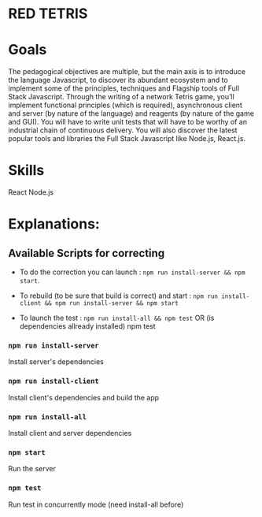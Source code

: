 # RED TETRIS

# Goals
The pedagogical objectives are multiple, but the main axis is to introduce the language
Javascript, to discover its abundant ecosystem and to implement some of the principles,
techniques and Flagship tools of Full Stack Javascript.
Through the writing of a network Tetris game, you’ll implement functional principles
(which is required), asynchronous client and server (by nature of the language) and
reagents (by nature of the game and GUI).
You will have to write unit tests that will have to be worthy of an industrial chain of
continuous delivery.
You will also discover the latest popular tools and libraries the Full Stack Javascript
like Node.js, React.js.

# Skills
React
Node.js

# Explanations:
## Available Scripts for correcting

- To do the correction you can launch :
`npm run install-server && npm start`.

- To rebuild (to be sure that build is correct) and start :
`npm run install-client && npm run install-server && npm start`

- To launch the test :
`npm run install-all && npm test`
OR (is dependencies allready installed)
npm test

### `npm run install-server`

Install server's dependencies

### `npm run install-client`

Install client's dependencies and build the app

### `npm run install-all`
Install client and server dependencies

### `npm start`

Run the server

### `npm test`

Run test in concurrently mode (need install-all before)
